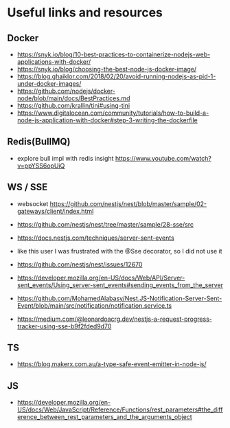# Useful links and resources

## Docker

- https://snyk.io/blog/10-best-practices-to-containerize-nodejs-web-applications-with-docker/
- https://snyk.io/blog/choosing-the-best-node-js-docker-image/
- https://blog.ghaiklor.com/2018/02/20/avoid-running-nodejs-as-pid-1-under-docker-images/
- https://github.com/nodejs/docker-node/blob/main/docs/BestPractices.md
- https://github.com/krallin/tini#using-tini
- https://www.digitalocean.com/community/tutorials/how-to-build-a-node-js-application-with-docker#step-3-writing-the-dockerfile

## Redis(BullMQ)

- explore bull impl with redis insight https://www.youtube.com/watch?v=ppYSS6opUiQ

## WS / SSE

- websocket https://github.com/nestjs/nest/blob/master/sample/02-gateways/client/index.html
- https://github.com/nestjs/nest/tree/master/sample/28-sse/src
- https://docs.nestjs.com/techniques/server-sent-events

- like this user I was frustrated with the @Sse decorator, so I did not use it
- https://github.com/nestjs/nest/issues/12670
- https://developer.mozilla.org/en-US/docs/Web/API/Server-sent_events/Using_server-sent_events#sending_events_from_the_server
- https://github.com/MohamedAlabasy/Nest.JS-Notification-Server-Sent-Event/blob/main/src/notification/notification.service.ts
- https://medium.com/@leonardoacrg.dev/nestjs-a-request-progress-tracker-using-sse-b9f2fded9d70

## TS

- https://blog.makerx.com.au/a-type-safe-event-emitter-in-node-js/

## JS

- https://developer.mozilla.org/en-US/docs/Web/JavaScript/Reference/Functions/rest_parameters#the_difference_between_rest_parameters_and_the_arguments_object
